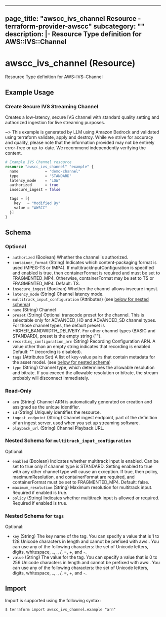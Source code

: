 
---
page_title: "awscc_ivs_channel Resource - terraform-provider-awscc"
subcategory: ""
description: |-
  Resource Type definition for AWS::IVS::Channel
---

# awscc_ivs_channel (Resource)

Resource Type definition for AWS::IVS::Channel

## Example Usage

### Create Secure IVS Streaming Channel

Creates a low-latency, secure IVS channel with standard quality setting and authorized ingestion for live streaming purposes.

~> This example is generated by LLM using Amazon Bedrock and validated using terraform validate, apply and destroy. While we strive for accuracy and quality, please note that the information provided may not be entirely error-free or up-to-date. We recommend independently verifying the content.

```terraform
# Example IVS Channel resource
resource "awscc_ivs_channel" "example" {
  name            = "demo-channel"
  type            = "STANDARD"
  latency_mode    = "LOW"
  authorized      = true
  insecure_ingest = false

  tags = [{
    key   = "Modified By"
    value = "AWSCC"
  }]
}
```

<!-- schema generated by tfplugindocs -->
## Schema

### Optional

- `authorized` (Boolean) Whether the channel is authorized.
- `container_format` (String) Indicates which content-packaging format is used (MPEG-TS or fMP4). If multitrackInputConfiguration is specified and enabled is true, then containerFormat is required and must be set to FRAGMENTED_MP4. Otherwise, containerFormat may be set to TS or FRAGMENTED_MP4. Default: TS.
- `insecure_ingest` (Boolean) Whether the channel allows insecure ingest.
- `latency_mode` (String) Channel latency mode.
- `multitrack_input_configuration` (Attributes) (see [below for nested schema](#nestedatt--multitrack_input_configuration))
- `name` (String) Channel
- `preset` (String) Optional transcode preset for the channel. This is selectable only for ADVANCED_HD and ADVANCED_SD channel types. For those channel types, the default preset is HIGHER_BANDWIDTH_DELIVERY. For other channel types (BASIC and STANDARD), preset is the empty string ("").
- `recording_configuration_arn` (String) Recording Configuration ARN. A value other than an empty string indicates that recording is enabled. Default: "" (recording is disabled).
- `tags` (Attributes Set) A list of key-value pairs that contain metadata for the asset model. (see [below for nested schema](#nestedatt--tags))
- `type` (String) Channel type, which determines the allowable resolution and bitrate. If you exceed the allowable resolution or bitrate, the stream probably will disconnect immediately.

### Read-Only

- `arn` (String) Channel ARN is automatically generated on creation and assigned as the unique identifier.
- `id` (String) Uniquely identifies the resource.
- `ingest_endpoint` (String) Channel ingest endpoint, part of the definition of an ingest server, used when you set up streaming software.
- `playback_url` (String) Channel Playback URL.

<a id="nestedatt--multitrack_input_configuration"></a>
### Nested Schema for `multitrack_input_configuration`

Optional:

- `enabled` (Boolean) Indicates whether multitrack input is enabled. Can be set to true only if channel type is STANDARD. Setting enabled to true with any other channel type will cause an exception. If true, then policy, maximumResolution, and containerFormat are required, and containerFormat must be set to FRAGMENTED_MP4. Default: false.
- `maximum_resolution` (String) Maximum resolution for multitrack input. Required if enabled is true.
- `policy` (String) Indicates whether multitrack input is allowed or required. Required if enabled is true.


<a id="nestedatt--tags"></a>
### Nested Schema for `tags`

Optional:

- `key` (String) The key name of the tag. You can specify a value that is 1 to 128 Unicode characters in length and cannot be prefixed with aws:. You can use any of the following characters: the set of Unicode letters, digits, whitespace, _, ., /, =, +, and -.
- `value` (String) The value for the tag. You can specify a value that is 0 to 256 Unicode characters in length and cannot be prefixed with aws:. You can use any of the following characters: the set of Unicode letters, digits, whitespace, _, ., /, =, +, and -.

## Import

Import is supported using the following syntax:

```shell
$ terraform import awscc_ivs_channel.example "arn"
```

